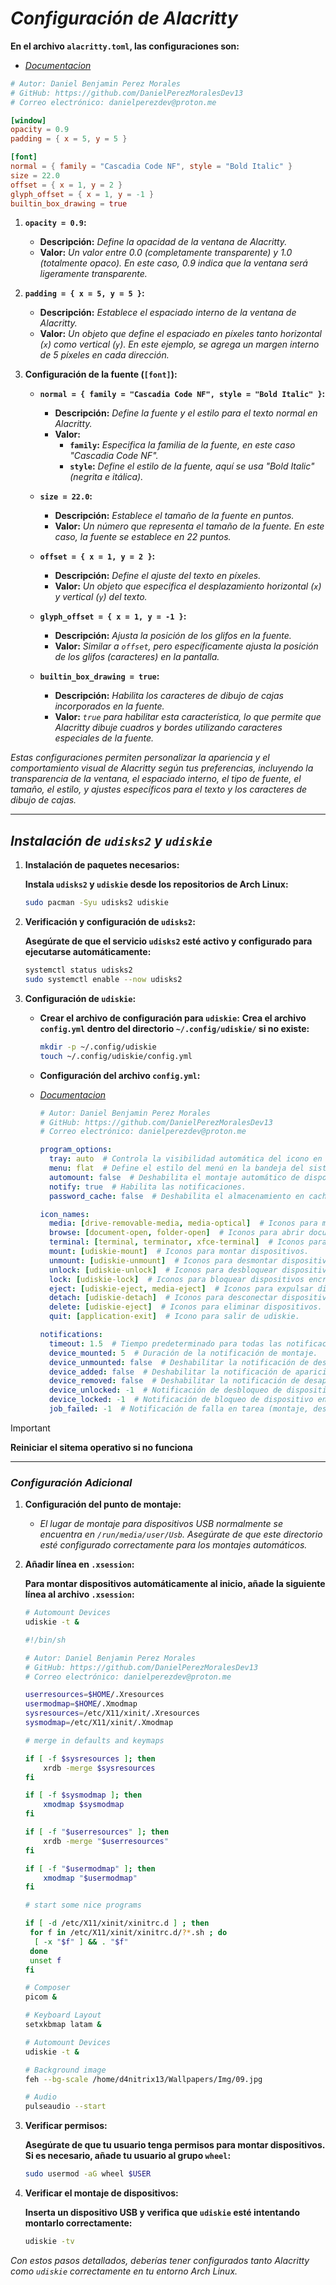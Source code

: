 <!-- Autor: Daniel Benjamin Perez Morales -->
<!-- GitHub: https://github.com/DanielPerezMoralesDev13 -->
<!-- Correo electrónico: danielperezdev@proton.me -->

# ***Configuración de Alacritty***

**En el archivo `alacritty.toml`, las configuraciones son:**

- *[Documentacion](https://alacritty.org/config-alacritty.html "https://alacritty.org/config-alacritty.html")*

```toml
# Autor: Daniel Benjamin Perez Morales
# GitHub: https://github.com/DanielPerezMoralesDev13
# Correo electrónico: danielperezdev@proton.me

[window]
opacity = 0.9
padding = { x = 5, y = 5 }

[font]
normal = { family = "Cascadia Code NF", style = "Bold Italic" }
size = 22.0
offset = { x = 1, y = 2 }
glyph_offset = { x = 1, y = -1 }
builtin_box_drawing = true
```

1. **`opacity = 0.9`:**
   - **Descripción:** *Define la opacidad de la ventana de Alacritty.*
   - **Valor:** *Un valor entre 0.0 (completamente transparente) y 1.0 (totalmente opaco). En este caso, 0.9 indica que la ventana será ligeramente transparente.*

2. **`padding = { x = 5, y = 5 }`:**
   - **Descripción:** *Establece el espaciado interno de la ventana de Alacritty.*
   - **Valor:** *Un objeto que define el espaciado en píxeles tanto horizontal (`x`) como vertical (`y`). En este ejemplo, se agrega un margen interno de 5 píxeles en cada dirección.*

3. **Configuración de la fuente (`[font]`):**
   - **`normal = { family = "Cascadia Code NF", style = "Bold Italic" }`:**
     - **Descripción:** *Define la fuente y el estilo para el texto normal en Alacritty.*
     - **Valor:**
       - **`family`:** *Especifica la familia de la fuente, en este caso "Cascadia Code NF".*
       - **`style`:** *Define el estilo de la fuente, aquí se usa "Bold Italic" (negrita e itálica).*

   - **`size = 22.0`:**
     - **Descripción:** *Establece el tamaño de la fuente en puntos.*
     - **Valor:** *Un número que representa el tamaño de la fuente. En este caso, la fuente se establece en 22 puntos.*

   - **`offset = { x = 1, y = 2 }`:**
     - **Descripción:** *Define el ajuste del texto en píxeles.*
     - **Valor:** *Un objeto que especifica el desplazamiento horizontal (`x`) y vertical (`y`) del texto.*

   - **`glyph_offset = { x = 1, y = -1 }`:**
     - **Descripción:** *Ajusta la posición de los glifos en la fuente.*
     - **Valor:** *Similar a `offset`, pero específicamente ajusta la posición de los glifos (caracteres) en la pantalla.*

   - **`builtin_box_drawing = true`:**
     - **Descripción:** *Habilita los caracteres de dibujo de cajas incorporados en la fuente.*
     - **Valor:** *`true` para habilitar esta característica, lo que permite que Alacritty dibuje cuadros y bordes utilizando caracteres especiales de la fuente.*

*Estas configuraciones permiten personalizar la apariencia y el comportamiento visual de Alacritty según tus preferencias, incluyendo la transparencia de la ventana, el espaciado interno, el tipo de fuente, el tamaño, el estilo, y ajustes específicos para el texto y los caracteres de dibujo de cajas.*

---

## ***Instalación de `udisks2` y `udiskie`***

1. **Instalación de paquetes necesarios:**

   **Instala `udisks2` y `udiskie` desde los repositorios de Arch Linux:**

   ```bash
   sudo pacman -Syu udisks2 udiskie
   ```

2. **Verificación y configuración de `udisks2`:**

   **Asegúrate de que el servicio `udisks2` esté activo y configurado para ejecutarse automáticamente:**

   ```bash
   systemctl status udisks2
   sudo systemctl enable --now udisks2
   ```

3. **Configuración de `udiskie`:**

   - **Crear el archivo de configuración para `udiskie`:**
     **Crea el archivo `config.yml` dentro del directorio `~/.config/udiskie/` si no existe:**

     ```bash
     mkdir -p ~/.config/udiskie
     touch ~/.config/udiskie/config.yml
     ```

   - **Configuración del archivo `config.yml`:**
   - *[Documentacion](https://github.com/coldfix/udiskie/blob/master/example/config.yml "https://github.com/coldfix/udiskie/blob/master/example/config.yml")*

     ```yaml
     # Autor: Daniel Benjamin Perez Morales
     # GitHub: https://github.com/DanielPerezMoralesDev13
     # Correo electrónico: danielperezdev@proton.me 

     program_options:
       tray: auto  # Controla la visibilidad automática del icono en la bandeja del sistema.
       menu: flat  # Define el estilo del menú en la bandeja del sistema.
       automount: false  # Deshabilita el montaje automático de dispositivos.
       notify: true  # Habilita las notificaciones.
       password_cache: false  # Deshabilita el almacenamiento en caché de contraseñas.

     icon_names:
       media: [drive-removable-media, media-optical]  # Iconos para medios removibles y ópticos.
       browse: [document-open, folder-open]  # Iconos para abrir documentos o carpetas.
       terminal: [terminal, terminator, xfce-terminal]  # Iconos para abrir terminal.
       mount: [udiskie-mount]  # Iconos para montar dispositivos.
       unmount: [udiskie-unmount]  # Iconos para desmontar dispositivos.
       unlock: [udiskie-unlock]  # Iconos para desbloquear dispositivos encriptados.
       lock: [udiskie-lock]  # Iconos para bloquear dispositivos encriptados.
       eject: [udiskie-eject, media-eject]  # Iconos para expulsar dispositivos.
       detach: [udiskie-detach]  # Iconos para desconectar dispositivos.
       delete: [udiskie-eject]  # Iconos para eliminar dispositivos.
       quit: [application-exit]  # Icono para salir de udiskie.

     notifications:
       timeout: 1.5  # Tiempo predeterminado para todas las notificaciones.
       device_mounted: 5  # Duración de la notificación de montaje.
       device_unmounted: false  # Deshabilitar la notificación de desmontaje.
       device_added: false  # Deshabilitar la notificación de aparición de dispositivo.
       device_removed: false  # Deshabilitar la notificación de desaparición de dispositivo.
       device_unlocked: -1  # Notificación de desbloqueo de dispositivo encriptado.
       device_locked: -1  # Notificación de bloqueo de dispositivo encriptado.
       job_failed: -1  # Notificación de falla en tarea (montaje, desbloqueo, etc.).
     ```

> [!IMPORTANT]
> **Reiniciar el sitema operativo si no funciona**

---

### ***Configuración Adicional***

1. **Configuración del punto de montaje:**

   - *El lugar de montaje para dispositivos USB normalmente se encuentra en `/run/media/user/Usb`. Asegúrate de que este directorio esté configurado correctamente para los montajes automáticos.*

2. **Añadir línea en `.xsession`:**

   **Para montar dispositivos automáticamente al inicio, añade la siguiente línea al archivo `.xsession`:**

   ```bash
   # Automount Devices
   udiskie -t &
   ```

   ```bash
   #!/bin/sh
   
   # Autor: Daniel Benjamin Perez Morales
   # GitHub: https://github.com/DanielPerezMoralesDev13
   # Correo electrónico: danielperezdev@proton.me 
   
   userresources=$HOME/.Xresources
   usermodmap=$HOME/.Xmodmap
   sysresources=/etc/X11/xinit/.Xresources
   sysmodmap=/etc/X11/xinit/.Xmodmap
   
   # merge in defaults and keymaps
   
   if [ -f $sysresources ]; then
       xrdb -merge $sysresources
   fi
   
   if [ -f $sysmodmap ]; then
       xmodmap $sysmodmap
   fi
   
   if [ -f "$userresources" ]; then
       xrdb -merge "$userresources"
   fi
   
   if [ -f "$usermodmap" ]; then
       xmodmap "$usermodmap"
   fi
   
   # start some nice programs
   
   if [ -d /etc/X11/xinit/xinitrc.d ] ; then
    for f in /etc/X11/xinit/xinitrc.d/?*.sh ; do
     [ -x "$f" ] && . "$f"
    done
    unset f
   fi
   
   # Composer
   picom &
   
   # Keyboard Layout
   setxkbmap latam &
   
   # Automount Devices
   udiskie -t &
   
   # Background image
   feh --bg-scale /home/d4nitrix13/Wallpapers/Img/09.jpg
   
   # Audio
   pulseaudio --start
   ```

3. **Verificar permisos:**

   **Asegúrate de que tu usuario tenga permisos para montar dispositivos. Si es necesario, añade tu usuario al grupo `wheel`:**

   ```bash
   sudo usermod -aG wheel $USER
   ```

4. **Verificar el montaje de dispositivos:**

   **Inserta un dispositivo USB y verifica que `udiskie` esté intentando montarlo correctamente:**

   ```bash
   udiskie -tv
   ```

*Con estos pasos detallados, deberías tener configurados tanto Alacritty como `udiskie` correctamente en tu entorno Arch Linux.*
